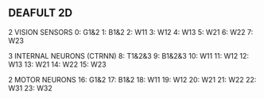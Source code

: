 DEAFULT 2D
--------

2 VISION SENSORS
    0: G1&2
    1: B1&2
    2: W11
    3: W12
    4: W13
    5: W21
    6: W22
    7: W23

3 INTERNAL NEURONS (CTRNN)
    8: T1&2&3
    9: B1&2&3
   10: W11
   11: W12
   12: W13
   13: W21
   14: W22
   15: W23

2 MOTOR NEURONS
   16: G1&2
   17: B1&2
   18: W11
   19: W12
   20: W21
   21: W22
   22: W31
   23: W32

